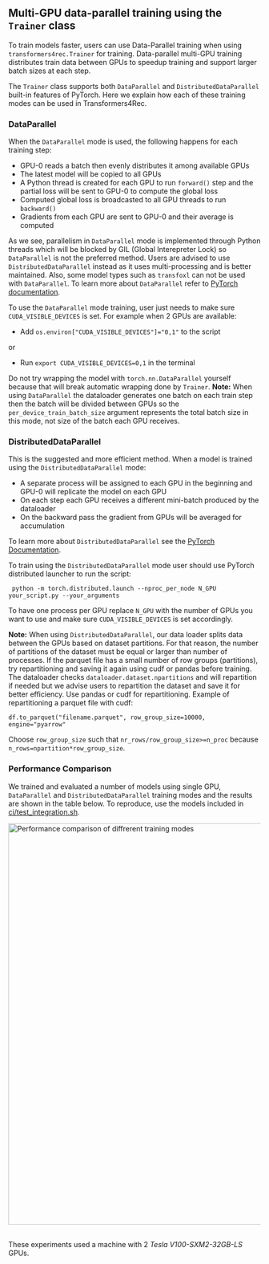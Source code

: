 ## Multi-GPU data-parallel training using the `Trainer` class

To train models faster, users can use Data-Parallel training when using `transformers4rec.Trainer` for training. Data-parallel multi-GPU training distributes train data between GPUs to speedup training and support larger batch sizes at each step.

The `Trainer` class supports both `DataParallel` and `DistributedDataParallel` built-in features of PyTorch. Here we explain how each of these training modes can be used in Transformers4Rec.

### DataParallel
When the `DataParallel` mode is used, the following happens for each training step:
- GPU-0 reads a batch then evenly distributes it among available GPUs
- The latest model will be copied to all GPUs
- A Python thread is created for each GPU to run `forward()` step and the partial loss will be sent to GPU-0 to compute the global loss
- Computed global loss is broadcasted to all GPU threads to run `backward()`
- Gradients from each GPU are sent to GPU-0 and their average is computed

As we see, parallelism in `DataParallel` mode is implemented through Python threads which will be blocked by GIL (Global Interepreter Lock) so `DataParallel` is not the preferred method. Users are advised to use `DistributedDataParallel` instead as it uses multi-processing and is better maintained. Also, some model types such as `transfoxl` can not be used with `DataParallel`. To learn more about `DataParallel` refer to [PyTorch documentation](https://pytorch.org/docs/master/generated/torch.nn.DataParallel.html).

To use the `DataParallel` mode training, user just needs to make sure `CUDA_VISIBLE_DEVICES` is set. For example when 2 GPUs are available:
- Add ```os.environ["CUDA_VISIBLE_DEVICES"]="0,1"``` to the script 

or

-  Run ```export CUDA_VISIBLE_DEVICES=0,1``` in the terminal

Do not try wrapping the model with ```torch.nn.DataParallel``` yourself because that will break automatic wrapping done by `Trainer`.
<b>Note:</b> When using `DataParallel` the dataloader generates one batch on each train step then the batch will be divided between GPUs so the `per_device_train_batch_size` argument represents the total batch size in this mode, not size of the batch each GPU receives.

### DistributedDataParallel

This is the suggested and more efficient method. When a model is trained using the `DistributedDataParallel` mode:
- A separate process will be assigned to each GPU in the beginning and GPU-0 will replicate the model on each GPU
- On each step each GPU receives a different mini-batch produced by the dataloader
- On the backward pass the gradient from GPUs will be averaged for accumulation

To learn more about `DistributedDataParallel` see the [PyTorch Documentation](https://pytorch.org/docs/master/generated/torch.nn.parallel.DistributedDataParallel.html#torch.nn.parallel.DistributedDataParallel).

To train using the `DistributedDataParallel` mode user should use PyTorch distributed launcher to run the script:

``` python -m torch.distributed.launch --nproc_per_node N_GPU your_script.py --your_arguments```

To have one process per GPU replace `N_GPU` with the number of GPUs you want to use and make sure `CUDA_VISIBLE_DEVICES` is set accordingly.

<b>Note:</b> When using `DistributedDataParallel`, our data loader splits data between the GPUs based on dataset partitions. For that reason, the number of partitions of the dataset must be equal or larger than number of processes. If the parquet file has a small number of row groups (partitions), try repartitioning and saving it again using cudf or pandas before training. The dataloader checks `dataloader.dataset.npartitions` and will repartition if needed but we advise users to repartition the dataset and save it for better efficiency. Use pandas or cudf for repartitioning. Example of repartitioning a parquet file with cudf:

```df.to_parquet("filename.parquet", row_group_size=10000, engine="pyarrow"```

Choose `row_group_size` such that `nr_rows/row_group_size>=n_proc` because `n_rows=npartition*row_group_size`.

### Performance Comparison

We trained and evaluated a number of models using single GPU, `DataParallel` and `DistributedDataParallel` training modes and the results are shown in the table below. To reproduce, use the models included in [ci/test_integration.sh](https://github.com/NVIDIA-Merlin/Transformers4Rec/blob/main/ci/test_integration.sh).

<img src="_images/DP_DDP_perf.png" alt="Performance comparison of diffrerent training modes" style="width:800px;display:block;margin-left:auto;margin-right:auto;"/><br>

These experiments used a machine with 2 <i>Tesla V100-SXM2-32GB-LS</i> GPUs.